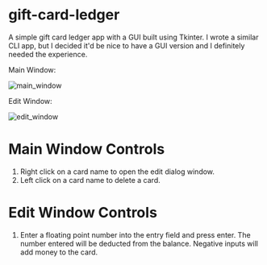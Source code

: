 # gift-card-ledger
A simple gift card ledger app with a GUI built using Tkinter. I wrote a similar CLI app, but I decided it'd be nice to have a GUI version and I definitely needed the experience.

Main Window:

![main_window](https://user-images.githubusercontent.com/1986092/54063258-659ce300-41d9-11e9-8022-bc391c818be4.PNG)

Edit Window:

![edit_window](https://user-images.githubusercontent.com/1986092/54063436-6124fa00-41da-11e9-8a97-f760eb90d287.PNG)

# Main Window Controls
1. Right click on a card name to open the edit dialog window.
2. Left click on a card name to delete a card.

# Edit Window Controls
1. Enter a floating point number into the entry field and press enter. The number entered will be deducted from the balance. Negative inputs will add money to the card.

